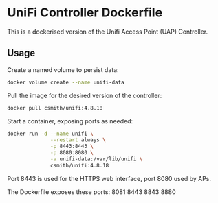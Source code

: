 # UniFi Controller Dockerfile

This is a dockerised version of the Unifi Access Point (UAP) Controller.

## Usage

Create a named volume to persist data:

```bash
docker volume create --name unifi-data
```

Pull the image for the desired version of the controller:

```bash
docker pull csmith/unifi:4.8.18
```

Start a container, exposing ports as needed:

```bash
docker run -d --name unifi \
              --restart always \
              -p 8443:8443 \
              -p 8080:8080 \
              -v unifi-data:/var/lib/unifi \
              csmith/unifi:4.8.18
```

Port 8443 is used for the HTTPS web interface, port 8080 used by APs.

The Dockerfile exposes these ports: 8081 8443 8843 8880
